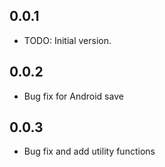 ## 0.0.1

* TODO: Initial version.

## 0.0.2
* Bug fix for Android save 

## 0.0.3
* Bug fix and add utility functions  